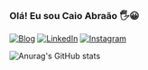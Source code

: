 ### Olá! Eu sou Caio Abraão 🖐️😀


[![Blog](https://img.shields.io/website-up-down-green-red/http/monip.org.svg)](https://####)
[![LinkedIn](https://img.shields.io/badge/LinkedIn-0077B5?style=for-the-badge&logo=linkedin&logoColor=white)](https://www.linkedin.com/in/caio-abra%C3%A3o-oliveira-rocha-112868230/)
[![Instagram](https://img.shields.io/badge/Instagram-E4405F?style=for-the-badge&logo=instagram&logoColor=white)](https://www.instagram.com/crfcaioo01)

![Anurag's GitHub stats](https://github-readme-stats.vercel.app/api?username=anuraghazra&show_icons=true&theme=radical)
